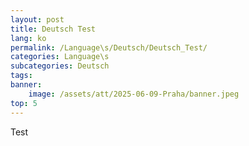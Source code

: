 ```yaml
---
layout: post
title: Deutsch Test
lang: ko
permalink: /Language\s/Deutsch/Deutsch_Test/
categories: Language\s
subcategories: Deutsch
tags: 
banner:
    image: /assets/att/2025-06-09-Praha/banner.jpeg
top: 5
---
```


Test